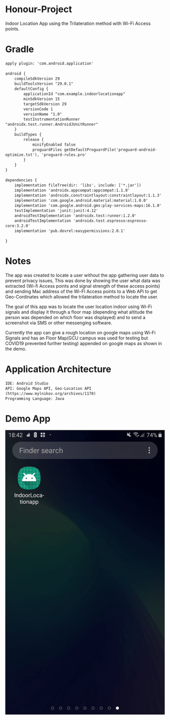 # Honour-Project
Indoor Location App using the Trilateration method with Wi-Fi Access points.

# Gradle
```
apply plugin: 'com.android.application'

android {
    compileSdkVersion 29
    buildToolsVersion "29.0.1"
    defaultConfig {
        applicationId "com.example.indoorlocationapp"
        minSdkVersion 15
        targetSdkVersion 29
        versionCode 1
        versionName "1.0"
        testInstrumentationRunner "androidx.test.runner.AndroidJUnitRunner"
    }
    buildTypes {
        release {
            minifyEnabled false
            proguardFiles getDefaultProguardFile('proguard-android-optimize.txt'), 'proguard-rules.pro'
        }
    }
}

dependencies {
    implementation fileTree(dir: 'libs', include: ['*.jar'])
    implementation 'androidx.appcompat:appcompat:1.1.0'
    implementation 'androidx.constraintlayout:constraintlayout:1.1.3'
    implementation 'com.google.android.material:material:1.0.0'
    implementation 'com.google.android.gms:play-services-maps:16.1.0'
    testImplementation 'junit:junit:4.12'
    androidTestImplementation 'androidx.test:runner:1.2.0'
    androidTestImplementation 'androidx.test.espresso:espresso-core:3.2.0'
    implementation 'pub.devrel:easypermissions:2.0.1'

}

```

# Notes
The app was created to locate a user without the app gathering user data to prevent privacy issues, This was done by showing the user what data was extracted (Wi-fi Access points and signal strength of these access points) and sending Mac address of the Wi-FI Access points to a Web APi to get Geo-Cordinates which allowed the trilateration method to locate the user. 

The goal of this app was to locate the user location indoor using Wi-Fi signals and display it through a floor map (depending what altitude the person was depended on which floor was displayed) and to send a screenshot via SMS or other messenging software. 

Currently the app can give a rough location on google maps using Wi-Fi Signals and has an Floor Map(GCU campus was used for testing but COVID19 prevented further testing) appended on google maps as shown in the demo. 

# Application Architecture
```
IDE: Android Studio
API: Google Maps API, Geo-Location API (https://www.mylnikov.org/archives/1170)
Programming Language: Java

```
# Demo App

![Gif](HP.gif)
